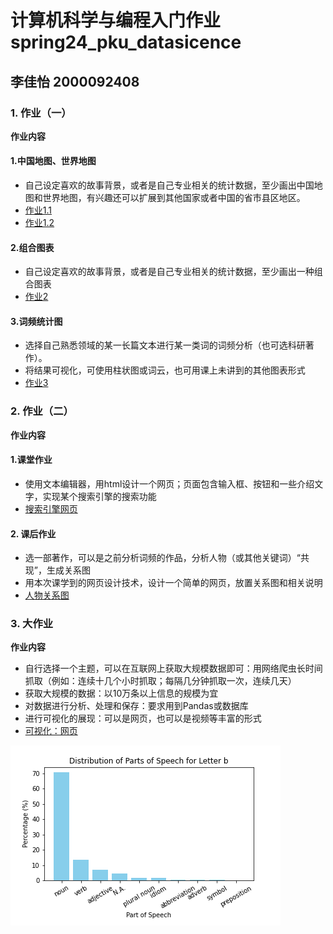 # 计算机科学与编程入门作业 spring24_pku_datasicence
## 李佳怡 2000092408
### 1. 作业（一）  
**作业内容**  
#### 1.中国地图、世界地图  
* 自己设定喜欢的故事背景，或者是自己专业相关的统计数据，至少画出中国地图和世界地图，有兴趣还可以扩展到其他国家或者中国的省市县区地区。
* [作业1.1](Assignment%201.1.1%20map_world.html)
* [作业1.2](Assignment%201.1.2%20map_china.html)

#### 2.组合图表
* 自己设定喜欢的故事背景，或者是自己专业相关的统计数据，至少画出一种组合图表
* [作业2](Assignment%201.2%20bar_line_plot.html)

#### 3.词频统计图
* 选择自己熟悉领域的某一长篇文本进行某一类词的词频分析（也可选科研著作）。  
* 将结果可视化，可使用柱状图或词云，也可用课上未讲到的其他图表形式
* [作业3](Assignment%201.3%20wordcloud.html)

### 2. 作业（二）  
**作业内容**  
#### 1.课堂作业
* 使用文本编辑器，用html设计一个网页；页面包含输入框、按钮和一些介绍文字，实现某个搜索引擎的搜索功能  
* [搜索引擎网页](Assignment%202_class%20practice.html)

#### 2. 课后作业
* 选一部著作，可以是之前分析词频的作品，分析人物（或其他关键词）“共现”，生成关系图  
* 用本次课学到的网页设计技术，设计一个简单的网页，放置关系图和相关说明
* [人物关系图](Assignment%202%20作业.html)

### 3. 大作业  
**作业内容**  
* 自行选择一个主题，可以在互联网上获取大规模数据即可：用网络爬虫长时间抓取（例如：连续十几个小时抓取；每隔几分钟抓取一次，连续几天）
* 获取大规模的数据：以10万条以上信息的规模为宜
* 对数据进行分析、处理和保存：要求用到Pandas或数据库
* 进行可视化的展现：可以是网页，也可以是视频等丰富的形式 
* [可视化：网页](李佳怡%20大作业.html)
<p>
<img src="images/distribution_plot_b.png" alt="plot b"/>
</p>


